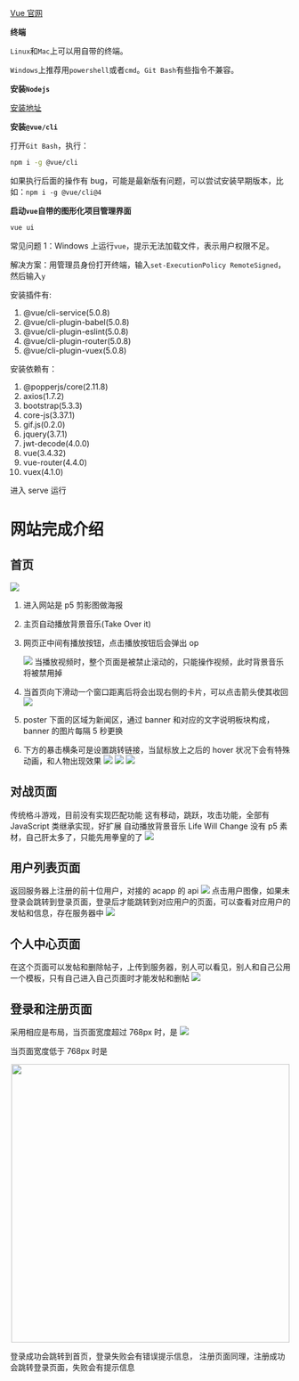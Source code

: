 [Vue 官网](https://vuejs.org/)

**终端**

`Linux`和`Mac`上可以用自带的终端。

`Windows`上推荐用`powershell`或者`cmd`。`Git Bash`有些指令不兼容。

**安装`Nodejs`**

[安装地址](https://nodejs.org/en/)

**安装`@vue/cli`**

打开`Git Bash`，执行：

```bash
npm i -g @vue/cli
```

如果执行后面的操作有 bug，可能是最新版有问题，可以尝试安装早期版本，比如：`npm i -g @vue/cli@4`

**启动`vue`自带的图形化项目管理界面**

```bash
vue ui
```

常见问题 1：Windows 上运行`vue`，提示无法加载文件，表示用户权限不足。

解决方案：用管理员身份打开终端，输入`set-ExecutionPolicy RemoteSigned`，然后输入`y`

安装插件有:

1. @vue/cli-service(5.0.8)
2. @vue/cli-plugin-babel(5.0.8)
3. @vue/cli-plugin-eslint(5.0.8)
4. @vue/cli-plugin-router(5.0.8)
5. @vue/cli-plugin-vuex(5.0.8)

安装依赖有：

1. @popperjs/core(2.11.8)
2. axios(1.7.2)
3. bootstrap(5.3.3)
4. core-js(3.37.1)
5. gif.js(0.2.0)
6. jquery(3.7.1)
7. jwt-decode(4.0.0)
8. vue(3.4.32)
9. vue-router(4.4.0)
10. vuex(4.1.0)

进入 serve 运行

# 网站完成介绍

## 首页

![](the_phantoms/src/assets/images/readme/1.png)

1. 进入网站是 p5 剪影图做海报
2. 主页自动播放背景音乐(Take Over it)
3. 网页正中间有播放按钮，点击播放按钮后会弹出 op

   ![](the_phantoms/src/assets/images/readme/2.png)
   当播放视频时，整个页面是被禁止滚动的，只能操作视频，此时背景音乐将被禁用掉

4. 当首页向下滑动一个窗口距离后将会出现右侧的卡片，可以点击箭头使其收回
   ![](the_phantoms/src/assets/images/readme/3.png)

5. poster 下面的区域为新闻区，通过 banner 和对应的文字说明板块构成，banner 的图片每隔 5 秒更换

6. 下方的暴击横条可是设置跳转链接，当鼠标放上之后的 hover 状况下会有特殊动画，和人物出现效果
   ![](the_phantoms/src/assets/images/readme/4.png)
   ![](the_phantoms/src/assets/images/readme/5.png)
   ![](the_phantoms/src/assets/images/readme/6.png)

## 对战页面

传统格斗游戏，目前没有实现匹配功能
这有移动，跳跃，攻击功能，全部有 JavaScript 类继承实现，好扩展
自动播放背景音乐 Life Will Change
没有 p5 素材，自己肝太多了，只能先用拳皇的了
![](the_phantoms/src/assets/images/readme/7.png)

## 用户列表页面

返回服务器上注册的前十位用户，对接的 acapp 的 api
![](the_phantoms/src/assets/images/readme/8.png)
点击用户图像，如果未登录会跳转到登录页面，登录后才能跳转到对应用户的页面，可以查看对应用户的发帖和信息，存在服务器中
![](the_phantoms/src/assets/images/readme/9.png)

## 个人中心页面

在这个页面可以发帖和删除帖子，上传到服务器，别人可以看见，别人和自己公用一个模板，只有自己进入自己页面时才能发帖和删帖
![](the_phantoms/src/assets/images/readme/10.png)

## 登录和注册页面

采用相应是布局，当页面宽度超过 768px 时，是
![](the_phantoms/src/assets/images/readme/11.png)

当页面宽度低于 768px 时是

<div style="text-align: center;">
<img src="./the_phantoms/src/assets/images/readme/12.png" height="500">
</div>

登录成功会跳转到首页，登录失败会有错误提示信息，
注册页面同理，注册成功会跳转登录页面，失败会有提示信息
